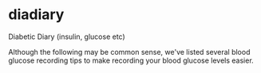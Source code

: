 # diadiary
Diabetic Diary (insulin, glucose etc)

Although the following may be common sense, 
we've listed several blood glucose recording 
tips to make recording your blood glucose levels easier.
